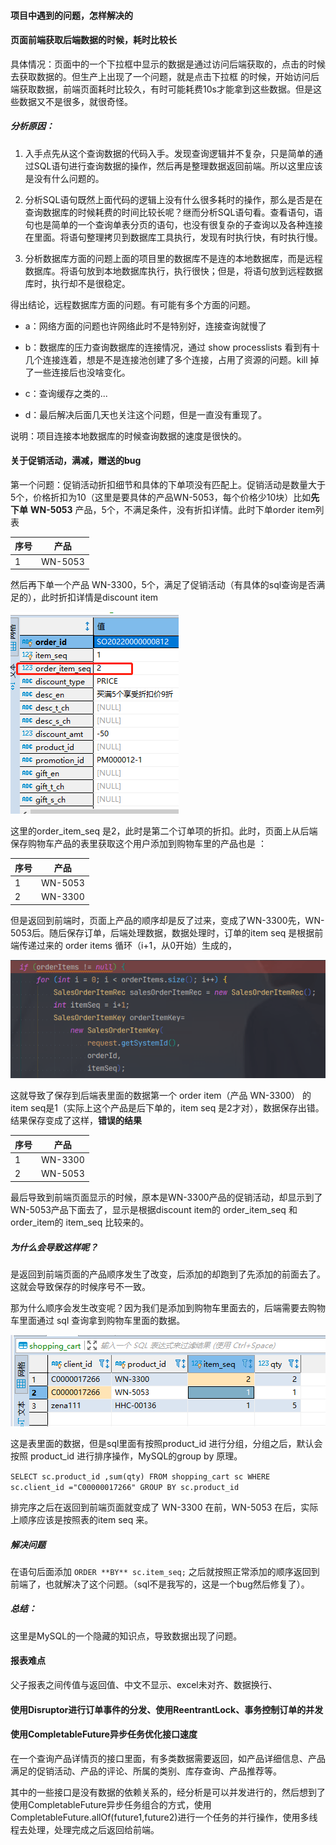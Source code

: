 #### **项目中遇到的问题，怎样解决的**

#### **页面前端获取后端数据的时候，耗时比较长** 

具体情况：页面中的一个下拉框中显示的数据是通过访问后端获取的，点击的时候去获取数据的。但生产上出现了一个问题，就是点击下拉框 的时候，开始访问后端获取数据，前端页面耗时比较久，有时可能耗费10s才能拿到这些数据。但是这些数据又不是很多，就很奇怪。

##### **分析原因**：

1. 入手点先从这个查询数据的代码入手。发现查询逻辑并不复杂，只是简单的通过SQL语句进行查询数据的操作，然后再是整理数据返回前端。所以这里应该是没有什么问题的。

2. 分析SQL语句既然上面代码的逻辑上没有什么很多耗时的操作，那么是否是在查询数据库的时候耗费的时间比较长呢？继而分析SQL语句看。查看语句，语句也是简单的一个查询单表分页的语句，也没有很复杂的子查询以及各种连接在里面。将语句整理拷贝到数据库工具执行，发现有时执行快，有时执行慢。

3. 分析数据库方面的问题上面的项目里的数据库不是连的本地数据库，而是远程数据库。将语句放到本地数据库执行，执行很快；但是，将语句放到远程数据库时，执行却不是很稳定。

得出结论，远程数据库方面的问题。有可能有多个方面的问题。

- a：网络方面的问题也许网络此时不是特别好，连接查询就慢了

- b：数据库的压力查询数据库的连接情况，通过 show processlists 看到有十几个连接连着，想是不是连接池创建了多个连接，占用了资源的问题。kill 掉了一些连接后也没啥变化。

- c：查询缓存之类的...

- d：最后解决后面几天也关注这个问题，但是一直没有重现了。

说明：项目连接本地数据库的时候查询数据的速度是很快的。

#### **关于促销活动，满减，赠送的bug**

第一个问题：促销活动折扣细节和具体的下单项没有匹配上。促销活动是数量大于5个，价格折扣为10（这里是要具体的产品WN-5053，每个价格少10块）比如**先下单** **WN-5053** 产品，5个，不满足条件，没有折扣详情。此时下单order item列表

| 序号 | 产品    |
| ---- | ------- |
| 1    | WN-5053 |

然后再下单一个产品 WN-3300，5个，满足了促销活动（有具体的sql查询是否满足的），此时折扣详情是discount item

![Image](media/images/Image.png)

这里的order_item_seq 是2，此时是第二个订单项的折扣。此时，页面上从后端保存购物车产品的表里获取这个用户添加到购物车里的产品也是 ：

| 序号 | 产品    |
| ---- | ------- |
| 1    | WN-5053 |
| 2    | WN-3300 |

但是返回到前端时，页面上产品的顺序却是反了过来，变成了WN-3300先，WN-5053后。随后保存订单，后端处理数据，数据处理时，订单的item seq 是根据前端传递过来的 order items 循环（i+1，从0开始）生成的，

![Image](media/images/Image-1683519180440.png)

这就导致了保存到后端表里面的数据第一个 order item（产品 WN-3300） 的item seq是1（实际上这个产品是后下单的，item seq 是2才对），数据保存出错。结果保存变成了这样，**错误的结果**

| 序号 | 产品    |
| ---- | ------- |
| 1    | WN-3300 |
| 2    | WN-5053 |

最后导致到前端页面显示的时候，原本是WN-3300产品的促销活动，却显示到了WN-5053产品下面去了，显示是根据discount item的 order_item_seq 和 order_item的 item_seq 比较来的。

##### **为什么会导致这样呢？**

是返回到前端页面的产品顺序发生了改变，后添加的却跑到了先添加的前面去了。这就会导致保存的时候序号不一致。

那为什么顺序会发生改变呢？因为我们是添加到购物车里面去的，后端需要去购物车里面通过 sql 查询拿到购物车里面的数据。

![Image](media/images/Image-1683519345985.png)

这是表里面的数据，但是sql里面有按照product_id 进行分组，分组之后，默认会按照 product_id 进行排序操作，MySQL的group by 原理。

`SELECT sc.product_id ,sum(qty) FROM shopping_cart sc WHERE sc.client_id ="C00000017266" GROUP BY sc.product_id`

排完序之后在返回到前端页面就变成了 WN-3300 在前，WN-5053 在后，实际上顺序应该是按照表的item seq 来。

##### 解决问题

在语句后面添加 `ORDER **BY** sc.item_seq;` 之后就按照正常添加的顺序返回到前端了，也就解决了这个问题。（sql不是我写的，这是一个bug然后修复了）。

##### **总结：**

这里是MySQL的一个隐藏的知识点，导致数据出现了问题。

#### 报表难点

父子报表之间传值与返回值、中文不显示、excel未对齐、数据换行、



#### 使用Disruptor进行订单事件的分发、使用ReentrantLock、事务控制订单的并发

#### 使用CompletableFuture异步任务优化接口速度

在一个查询产品详情页的接口里面，有多类数据需要返回，如产品详细信息、产品满足的促销活动、产品的评论、所属的类别、库存查询、产品推荐等。

其中的一些接口是没有数据的依赖关系的，经分析是可以并发进行的，然后想到了使用CompletableFuture异步任务组合的方式，使用CompletableFuture.allOf(future1,future2)进行一个任务的并行操作，使用多线程去处理，处理完成之后返回给前端。



